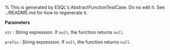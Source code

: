 % This is generated by ESQL's AbstractFunctionTestCase. Do no edit it. See ../README.md for how to regenerate it.

**Parameters**

`str`
:   String expression. If `null`, the function returns `null`.

`prefix`
:   String expression. If `null`, the function returns `null`.

